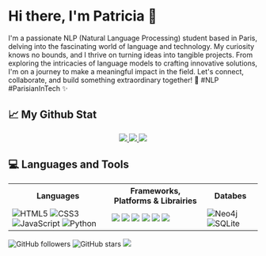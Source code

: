 # Hi there, I'm Patricia 👋

I'm a passionate NLP (Natural Language Processing) student based in Paris, delving into the fascinating world of language and technology. My curiosity knows no bounds, and I thrive on turning ideas into tangible projects. From exploring the intricacies of language models to crafting innovative solutions, I'm on a journey to make a meaningful impact in the field. Let's connect, collaborate, and build something extraordinary together! 🚀 #NLP #ParisianInTech ✨

## 📈 My Github Stat
<div align="center"> 
   <a href="https://github.com/PatriciaAugustyn" >
     <img src="https://github-readme-stats.vercel.app/api?username=PatriciaAugustyn&hide=HTML&show_icons=true&theme=tokyonight"/>
   </a>
   
   <a href="https://github.com/PatriciaAugustyn">
      <img src="https://github-readme-streak-stats.herokuapp.com/?user=PatriciaAugustyn&theme=tokyonight&hide_border=false" />
   </a>
   
   <a href="https://github.com/PatriciaAugustyn">
     <img src="https://github-readme-stats.vercel.app/api/top-langs/?username=PatriciaAugustyn&hide=HTML&langs_count=3&theme=tokyonight"/>
   </a>
</div>

## 💻 Languages and Tools
<table>
   <tr>
      <th>Languages</th>
      <th>Frameworks, Platforms & Librairies</th>
      <th>Databes</th>
  </tr>
  <tr>
     <td>
        <img src="https://img.shields.io/badge/html5-%23E34F26.svg?style=for-the-badge&logo=html5&logoColor=white" alt="HTML5"/>
        <img src="https://img.shields.io/badge/css3-%231572B6.svg?style=for-the-badge&logo=css3&logoColor=white" alt="CSS3"/>
        <img src="https://img.shields.io/badge/javascript-%23323330.svg?style=for-the-badge&logo=javascript&logoColor=%23F7DF1E" alt="JavaScript"/>
        <img src="https://img.shields.io/badge/python-3670A0?style=for-the-badge&logo=python&logoColor=ffdd54" alt="Python"/>
     </td>
     <td>
        <img src="https://img.shields.io/badge/Anaconda-%2344A833.svg?style=for-the-badge&logo=anaconda&logoColor=white" />
        <img src="https://img.shields.io/badge/bootstrap-%238511FA.svg?style=for-the-badge&logo=bootstrap&logoColor=white" />
        <img src="https://img.shields.io/badge/bulma-00D0B1?style=for-the-badge&logo=bulma&logoColor=white" />
        <img src="https://img.shields.io/badge/shell_script-%23121011.svg?style=for-the-badge&logo=gnu-bash&logoColor=white"/>
        <img src="https://img.shields.io/badge/Matplotlib-%23ffffff.svg?style=for-the-badge&logo=Matplotlib&logoColor=black"/>
        <img src="https://img.shields.io/badge/SciPy-%230C55A5.svg?style=for-the-badge&logo=scipy&logoColor=%white"/>
     </td>
     <td>
        <img src="https://img.shields.io/badge/neo4j-008CC1?style=for-the-badge&logo=neo4j&logoColor=white" alt="Neo4j"/>
        <img src="https://img.shields.io/badge/sqlite-%2307405e.svg?style=for-the-badge&logo=sqlite&logoColor=white" alt="SQLite"/> 
     </td>
  </tr>
</table>

![GitHub followers](https://img.shields.io/github/followers/PatriciaAugustyn?style=social)
![GitHub stars](https://img.shields.io/github/stars/PatriciaAugustyn/PatriciaAugustyn?style=social)
[![](https://visitcount.itsvg.in/api?id=PatriciaAugustyn&icon=0&color=0)](https://visitcount.itsvg.in)
